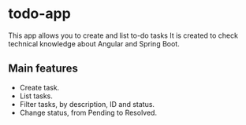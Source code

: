 # todo-app
This app allows you to create and list to-do tasks
It is created to check technical knowledge about Angular and Spring Boot.

## Main features
* Create task.
* List tasks.
* Filter tasks, by description, ID and status.
* Change status, from Pending to Resolved.
